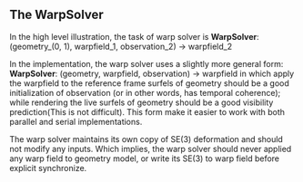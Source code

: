 ## The WarpSolver

In the high level illustration, the task of warp solver is
**WarpSolver**: (geometry\_(0, 1), warpfield\_1, observation_2) -> warpfield\_2

In the implementation, the warp solver uses a slightly more general form:
**WarpSolver**: (geometry, warpfield, observation) -> warpfield
in which apply the warpfield to the reference frame surfels of geometry should be a good initialization of observation (or in other words, has temporal coherence); while rendering the live surfels of geometry should be a good visibility prediction(This is not difficult). This form make it easier to work with both parallel and serial implementations.

The warp solver maintains its own copy of SE(3) deformation and should not modify any inputs. Which implies, the warp solver should never applied any warp field to geometry model, or write its SE(3) to warp field before explicit synchronize.

